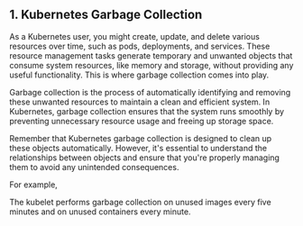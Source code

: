 ## 1. Kubernetes Garbage Collection

As a Kubernetes user, you might create, update, and delete various resources over time, such as pods, deployments, and services. These resource management tasks generate temporary and unwanted objects that consume system resources, like memory and storage, without providing any useful functionality. This is where garbage collection comes into play.

Garbage collection is the process of automatically identifying and removing these unwanted resources to maintain a clean and efficient system. In Kubernetes, garbage collection ensures that the system runs smoothly by preventing unnecessary resource usage and freeing up storage space.

Remember that Kubernetes garbage collection is designed to clean up these objects automatically. However, it's essential to understand the relationships between objects and ensure that you're properly managing them to avoid any unintended consequences.

For example,

The kubelet performs garbage collection on unused images every five minutes and on unused containers every minute.

